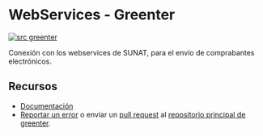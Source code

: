 # WebServices - Greenter

[![src greenter](https://badgen.net/badge/icon/greenter/47A297?icon=https://rawcdn.githack.com/thegreenter/docs/f16cc8f7ce432be4478bac519a45546e655d760e/docs/img/greenter-icon-white.svg&label)](https://github.com/thegreenter/greenter)
    
Conexión con los webservices de SUNAT, para el envío de comprabantes electrónicos.

## Recursos
- [Documentación](https://greenter.dev/)
- [Reportar un error](https://github.com/thegreenter/greenter/issues) o enviar un [pull request](https://github.com/thegreenter/greenter/pulls) al [repositorio principal de greenter](https://github.com/thegreenter/greenter).
